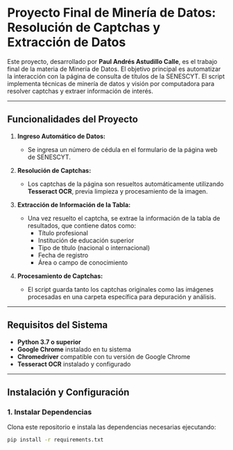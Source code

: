 # Proyecto Final de Minería de Datos: Resolución de Captchas y Extracción de Datos

Este proyecto, desarrollado por **Paul Andrés Astudillo Calle**, es el trabajo final de la materia de Minería de Datos. El objetivo principal es automatizar la interacción con la página de consulta de títulos de la SENESCYT. El script implementa técnicas de minería de datos y visión por computadora para resolver captchas y extraer información de interés.

---

## Funcionalidades del Proyecto

1. **Ingreso Automático de Datos:**
   - Se ingresa un número de cédula en el formulario de la página web de SENESCYT.

2. **Resolución de Captchas:**
   - Los captchas de la página son resueltos automáticamente utilizando **Tesseract OCR**, previa limpieza y procesamiento de la imagen.

3. **Extracción de Información de la Tabla:**
   - Una vez resuelto el captcha, se extrae la información de la tabla de resultados, que contiene datos como:
     - Título profesional
     - Institución de educación superior
     - Tipo de título (nacional o internacional)
     - Fecha de registro
     - Área o campo de conocimiento

4. **Procesamiento de Captchas:**
   - El script guarda tanto los captchas originales como las imágenes procesadas en una carpeta específica para depuración y análisis.

---

## Requisitos del Sistema

- **Python 3.7 o superior**
- **Google Chrome** instalado en tu sistema
- **Chromedriver** compatible con tu versión de Google Chrome
- **Tesseract OCR** instalado y configurado

---

## Instalación y Configuración

### 1. Instalar Dependencias
Clona este repositorio e instala las dependencias necesarias ejecutando:

```bash
pip install -r requirements.txt
